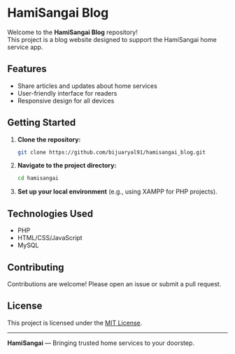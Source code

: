 # HamiSangai Blog

Welcome to the **HamiSangai Blog** repository!  
This project is a blog website designed to support the HamiSangai home service app.

## Features

- Share articles and updates about home services
- User-friendly interface for readers
- Responsive design for all devices

## Getting Started

1. **Clone the repository:**
    ```bash
    git clone https://github.com/bijuaryal91/hamisangai_blog.git
    ```
2. **Navigate to the project directory:**
    ```bash
    cd hamisangai
    ```
3. **Set up your local environment** (e.g., using XAMPP for PHP projects).

## Technologies Used

- PHP
- HTML/CSS/JavaScript
- MySQL

## Contributing

Contributions are welcome! Please open an issue or submit a pull request.

## License

This project is licensed under the [MIT License](LICENSE).

---

**HamiSangai** — Bringing trusted home services to your doorstep.